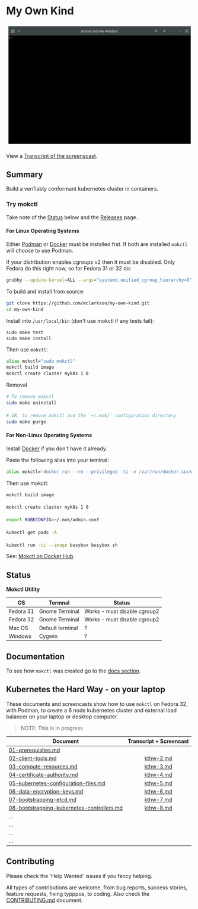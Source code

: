 # My Own Kind

![](docs/images/install-mokctl-linux.gif)

View a [Transcript of the screenscast](/cmdline-player/install-mokctl-linux.md).

## Summary

Build a verifiably conformant kubernetes cluster in containers.

### Try mokctl

Take note of the [Status](#status) below and the [Releases](https://github.com/mclarkson/my-own-kind/releases) page.

#### For Linux Operating Systems

Either [Podman](https://podman.io/) or [Docker](https://www.docker.com/get-started) must be installed frst. If both are installed `mokctl` will choose to use Podman.

If your distribution enables cgroups v2 then it must be disabled. Only Fedora do this right now, so for Fedora 31 or 32 do:

```bash
grubby --update-kernel=ALL --args="systemd.unified_cgroup_hierarchy=0"
```

To build and install from source:

```bash
git clone https://github.com/mclarkson/my-own-kind.git
cd my-own-kind
```

Install into `/usr/local/bin` (don't use mokctl if any tests fail):

```none
sudo make test
sudo make install
```

Then use `mokctl`:

```bash
alias mokctl="sudo mokctl"
mokctl build image
mokctl create cluster myk8s 1 0
```

Removal

```bash
# To remove mokctl
sudo make uninstall

# OR, to remove mokctl and the `~/.mok/` configuration directory
sudo make purge
```

#### For Non-Linux Operating Systems

Install [Docker](https://docs.docker.com/get-docker/) if you don't have it already.

Paste the following alias into your teminal:

```bash
alias mokctl='docker run --rm --privileged -ti -v /var/run/docker.sock:/var/run/docker.sock -v ~/.mok/:/root/.mok/ -e TERM=xterm-256color mclarkson/mokctl'
```

Then use mokctl:

```bash
mokctl build image

mokctl create cluster myk8s 1 0

export KUBECONFIG=~/.mok/admin.conf

kubectl get pods -A

kubectl run -ti --image busybox busybox sh
```

See: [Mokctl on Docker Hub](https://hub.docker.com/r/mclarkson/mokctl).

## Status

**Mokctl Utility**

| OS        | Termnal          | Status                       |
| --------- | ---------------- | ---------------------------- |
| Fedora 31 | Gnome Terminal   | Works - must disable cgroup2 |
| Fedora 32 | Gnome Terminal   | Works - must disable cgroup2 |
| Mac OS    | Default terminal | ?                            |
| Windows   | Cygwin           | ?                            |

## Documentation

To see how `mokctl` was created go to the [docs section](/docs/README.md).

## Kubernetes the Hard Way - on your laptop

These documents and screencasts show how to use `mokctl` on Fedora 32, with Podman, to create a 6 node kubernetes cluster and external load balancer on your laptop or desktop computer.

> NOTE: This is in progress

| Document                                                                                                               | Transcript + Screencast                |
| ---------------------------------------------------------------------------------------------------------------------- |:--------------------------------------:|
| [01-prerequisites.md](/docs/kubernetes-the-hard-way/01-prerequisites.md)                                               |                                        |
| [02-client-tools.md](/docs/kubernetes-the-hard-way/02-client-tools.md)                                                 | [kthw-2.md](/cmdline-player/kthw-2.md) |
| [03-compute-resources.md](/docs/kubernetes-the-hard-way/03-compute-resources.md)                                       | [kthw-3.md](/cmdline-player/kthw-3.md) |
| [04-certificate-authority.md](/docs/kubernetes-the-hard-way/04-certificate-authority.md)                               | [kthw-4.md](/cmdline-player/kthw-4.md) |
| [05-kubernetes-configuration-files.md](/docs/kubernetes-the-hard-way/05-kubernetes-configuration-files.md)             | [kthw-5.md](/cmdline-player/kthw-5.md) |
| [06-data-encryption-keys.md](/docs/kubernetes-the-hard-way/06-data-encryption-keys.md)                                 | [kthw-6.md](/cmdline-player/kthw-6.md) |
| [07-bootstrapping-etcd.md](/docs/kubernetes-the-hard-way/07-bootstrapping-etcd.md)                                     | [kthw-7.md](/cmdline-player/kthw-7.md) |
| [08-bootstrapping-kubernetes-controllers.md](/docs/kubernetes-the-hard-way/08-bootstrapping-kubernetes-controllers.md) | [kthw-8.md](/cmdline-player/kthw-8.md) |
| ...                                                                                                                    |                                        |
| ...                                                                                                                    |                                        |
| ...                                                                                                                    |                                        |
| ...                                                                                                                    |                                        |

## Contributing

Please check the 'Help Wanted' issues if you fancy helping.

All types of contributions are welcome, from bug reports, success stories, feature requests, fixing typppos, to coding. Also check the [CONTRIBUTING.md](/CONTRIBUTING.md) document.
